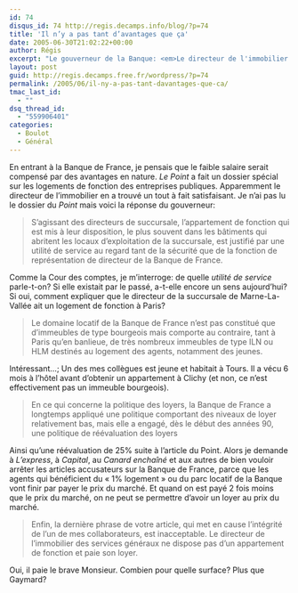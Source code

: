 ```yaml
---
id: 74
disqus_id: 74 http://regis.decamps.info/blog/?p=74
title: 'Il n’y a pas tant d’avantages que ça'
date: 2005-06-30T21:02:22+00:00
author: Régis
excerpt: "Le gouverneur de la Banque: <em>Le directeur de l'immobilier des services généraux ne dispose pas d'un appartement de fonction et paie son loyer.</em>"
layout: post
guid: http://regis.decamps.free.fr/wordpress/?p=74
permalink: /2005/06/il-ny-a-pas-tant-davantages-que-ca/
tmac_last_id:
  - ""
dsq_thread_id:
  - "559906401"
categories:
  - Boulot
  - Général
---
```

En entrant à la Banque de France, je pensais que le faible salaire serait compensé par des avantages en nature. _Le Point_ a fait un dossier spécial sur les logements de fonction des entreprises publiques. Apparemment le directeur de l’immobilier en a trouvé un tout à fait satisfaisant. Je n’ai pas lu le dossier du _Point_ mais voici la réponse du gouverneur:

> S’agissant des directeurs de succursale, l’appartement de fonction qui est mis à leur disposition, le plus souvent dans les bâtiments qui abritent les locaux d’exploitation de la succursale, est justifié par une utilité de service au regard tant de la sécurité que de la fonction de représentation de directeur de la Banque de France. 

Comme la Cour des comptes, je m’interroge: de quelle _utilité de service_ parle-t-on? Si elle existait par le passé, a-t-elle encore un sens aujourd’hui? Si oui, comment expliquer que le directeur de la succursale de Marne-La-Vallée ait un logement de fonction à Paris?

> Le domaine locatif de la Banque de France n’est pas constitué que d’immeubles de type bourgeois mais comporte au contraire, tant à Paris qu’en banlieue, de très nombreux immeubles de type ILN ou HLM destinés au logement des agents, notamment des jeunes. 

Intéressant…; Un des mes collègues est jeune et habitait à Tours. Il a vécu 6 mois à l’hôtel avant d’obtenir un appartement à Clichy (et non, ce n’est effectivement pas un immeuble bourgeois).

> En ce qui concerne la politique des loyers, la Banque de France a longtemps appliqué une politique comportant des niveaux de loyer relativement bas, mais elle a engagé, dès le début des années 90, une politique de réévaluation des loyers 

Ainsi qu’une réévaluation de 25% suite à l’article du Point. Alors je demande à _L’express_, à _Capital_, au _Canard enchaîné_ et aux autres de bien vouloir arrêter les articles accusateurs sur la Banque de France, parce que les agents qui bénéficient du « 1% logement » ou du parc locatif de la Banque vont finir par payer le prix du marché. Et quand on est payé 2 fois moins que le prix du marché, on ne peut se permettre d’avoir un loyer au prix du marché.

> Enfin, la dernière phrase de votre article, qui met en cause l’intégrité de l’un de mes collaborateurs, est inacceptable. Le directeur de l’immobilier des services généraux ne dispose pas d’un appartement de fonction et paie son loyer. 

Oui, il paie le brave Monsieur. Combien pour quelle surface? Plus que Gaymard?
